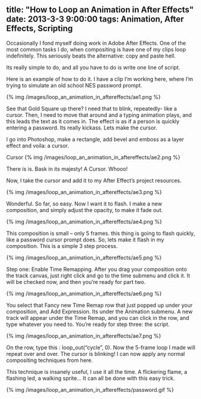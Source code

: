 title: "How to Loop an Animation in After Effects"
date: 2013-3-3 9:00:00
tags: Animation, After Effects, Scripting
---

Occasionally I fond myself doing work in Adobe After Effects. One of the most common tasks I do, when compositing is have one of my clips loop indefinitely. This seriously beats the alternative: copy and paste hell.

Its really simple to do, and all you have to do is write one line of script.

Here is an example of how to do it. I have a clip I’m working here, where I’m trying to simulate an old school NES password prompt.

{% img /images/loop_an_animation_in_aftereffects/ae1.png %}

<!-- more -->

See that Gold  Square up there? I need that to blink, repeatedly- like a cursor. Then, I need to move that around and a typing animation plays, and this leads the text as it comes in. The effect is as if a person is quickly entering a password. Its really kickass. Lets make the cursor.

I go into Photoshop, make a rectangle, add bevel and emboss  as a layer effect and voila: a cursor.

Cursor
{% img /images/loop_an_animation_in_aftereffects/ae2.png %}


There is is. Bask in its majesty! A Cursor. Whooo!

Now, I take the cursor and add it to my After Effect’s project resources.

{% img /images/loop_an_animation_in_aftereffects/ae3.png %}

Wonderful. So far, so easy. Now I want it to flash. I make a new composition, and simply adjust the opacity, to make it fade out.

{% img /images/loop_an_animation_in_aftereffects/ae4.png %}

This composition is small – only 5 frames. this thing is going to flash quickly, like a password cursor prompt does. So, lets make it flash in my composition. This is a simple 3 step process.

{% img /images/loop_an_animation_in_aftereffects/ae5.png %}

Step one: Enable Time Remapping. After you drag your composition onto the track canvas, just right click and go to the time submenu and click it. It will be checked now, and then you’re ready for part two.

{% img /images/loop_an_animation_in_aftereffects/ae6.png %}

You select that Fancy new Time Remap row that just popped up under your composition, and Add Expression. Its under the Animation submenu. A new track will appear under the Time Remap, and you can click in the row, and type whatever you need to. You’re ready for step three: the script.

{% img /images/loop_an_animation_in_aftereffects/ae7.png %}

On the row, type this : loop_out(“cycle”, 0). Now the 5-frame loop I made will repeat over and over.  The cursor is blinking! I can now apply any normal compositing techniques from here.

This technique is insanely useful, I use it all the time. A flickering flame, a flashing led, a walking sprite… It can all be done with this easy trick.

{% img /images/loop_an_animation_in_aftereffects/password.gif %}

